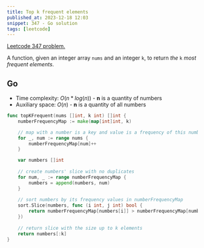 ```yaml
---
title: Top k frequent elements
published_at: 2023-12-18 12:03
snippet: 347 - Go solution
tags: [leetcode]
---
```


[Leetcode 347 problem.](https://leetcode.com/problems/top-k-frequent-elements/)

A function, given an integer array `nums` and an integer `k`, to return _the_ `k` _most frequent elements_.

## Go

- Time complexity: $O(n*log(n))$ - **n** is a quantity of numbers
- Auxiliary space: $O(n)$ - **n** is a quantity of all numbers

```go
func topKFrequent(nums []int, k int) []int {
    numberFrequencyMap := make(map[int]int, k)

    // map with a number is a key and value is a frequency of this number in array
    for _, num := range nums {
        numberFrequencyMap[num]++
    }

    var numbers []int
    
    // create numbers' slice with no duplicates
    for num, _ := range numberFrequencyMap {
        numbers = append(numbers, num)
    }
    
    // sort numbers by its frequency values in numberFrequencyMap
    sort.Slice(numbers, func (i int, j int) bool {
        return numberFrequencyMap[numbers[i]] > numberFrequencyMap[numbers[j]]
    })
    
    // return slice with the size up to k elements
    return numbers[:k]
}
```
